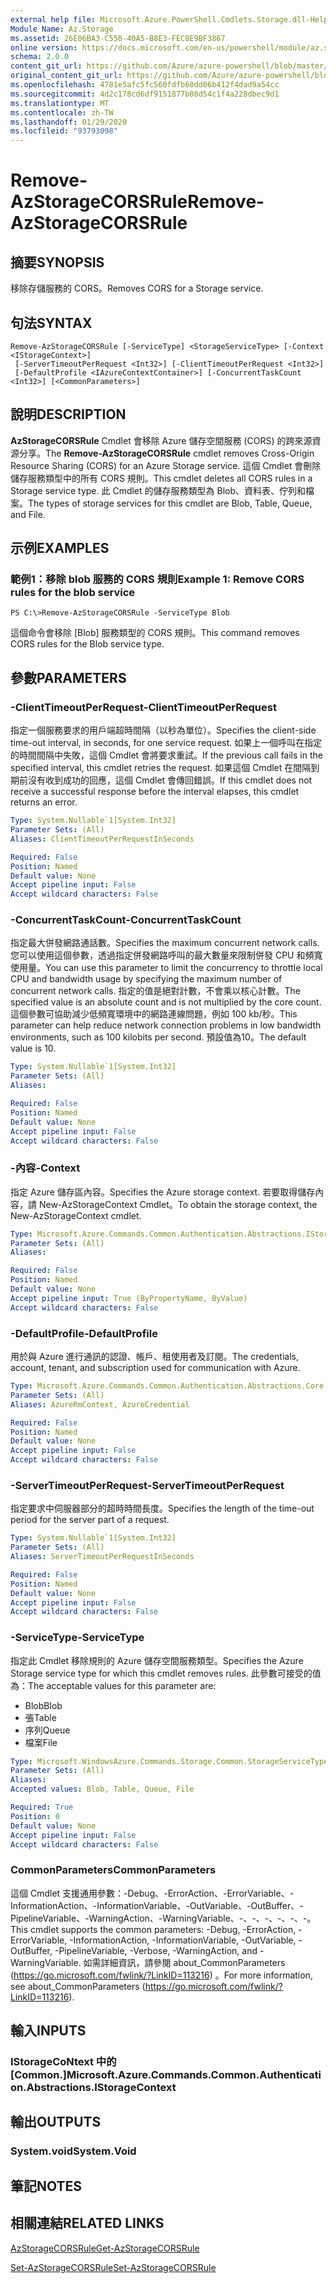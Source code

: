 ```yaml
---
external help file: Microsoft.Azure.PowerShell.Cmdlets.Storage.dll-Help.xml
Module Name: Az.Storage
ms.assetid: 26E06BA3-C550-40A5-B8E3-FEC8E9BF3867
online version: https://docs.microsoft.com/en-us/powershell/module/az.storage/remove-azstoragecorsrule
schema: 2.0.0
content_git_url: https://github.com/Azure/azure-powershell/blob/master/src/Storage/Storage.Management/help/Remove-AzStorageCORSRule.md
original_content_git_url: https://github.com/Azure/azure-powershell/blob/master/src/Storage/Storage.Management/help/Remove-AzStorageCORSRule.md
ms.openlocfilehash: 4781e5afc5fc560fdfb60dd06b412f4dad9a54cc
ms.sourcegitcommit: 4d2c178cd6df9151877b08d54c1f4a228dbec9d1
ms.translationtype: MT
ms.contentlocale: zh-TW
ms.lasthandoff: 01/29/2020
ms.locfileid: "93793098"
---
```

# <span data-ttu-id="9ff30-101">Remove-AzStorageCORSRule</span><span class="sxs-lookup"><span data-stu-id="9ff30-101">Remove-AzStorageCORSRule</span></span>

## <span data-ttu-id="9ff30-102">摘要</span><span class="sxs-lookup"><span data-stu-id="9ff30-102">SYNOPSIS</span></span>
<span data-ttu-id="9ff30-103">移除存儲服務的 CORS。</span><span class="sxs-lookup"><span data-stu-id="9ff30-103">Removes CORS for a Storage service.</span></span>

## <span data-ttu-id="9ff30-104">句法</span><span class="sxs-lookup"><span data-stu-id="9ff30-104">SYNTAX</span></span>

```
Remove-AzStorageCORSRule [-ServiceType] <StorageServiceType> [-Context <IStorageContext>]
 [-ServerTimeoutPerRequest <Int32>] [-ClientTimeoutPerRequest <Int32>]
 [-DefaultProfile <IAzureContextContainer>] [-ConcurrentTaskCount <Int32>] [<CommonParameters>]
```

## <span data-ttu-id="9ff30-105">說明</span><span class="sxs-lookup"><span data-stu-id="9ff30-105">DESCRIPTION</span></span>
<span data-ttu-id="9ff30-106">**AzStorageCORSRule** Cmdlet 會移除 Azure 儲存空間服務 (CORS) 的跨來源資源分享。</span><span class="sxs-lookup"><span data-stu-id="9ff30-106">The **Remove-AzStorageCORSRule** cmdlet removes Cross-Origin Resource Sharing (CORS) for an Azure Storage service.</span></span>
<span data-ttu-id="9ff30-107">這個 Cmdlet 會刪除儲存服務類型中的所有 CORS 規則。</span><span class="sxs-lookup"><span data-stu-id="9ff30-107">This cmdlet deletes all CORS rules in a Storage service type.</span></span>
<span data-ttu-id="9ff30-108">此 Cmdlet 的儲存服務類型為 Blob、資料表、佇列和檔案。</span><span class="sxs-lookup"><span data-stu-id="9ff30-108">The types of storage services for this cmdlet are Blob, Table, Queue, and File.</span></span>

## <span data-ttu-id="9ff30-109">示例</span><span class="sxs-lookup"><span data-stu-id="9ff30-109">EXAMPLES</span></span>

### <span data-ttu-id="9ff30-110">範例1：移除 blob 服務的 CORS 規則</span><span class="sxs-lookup"><span data-stu-id="9ff30-110">Example 1: Remove CORS rules for the blob service</span></span>
```
PS C:\>Remove-AzStorageCORSRule -ServiceType Blob
```

<span data-ttu-id="9ff30-111">這個命令會移除 [Blob] 服務類型的 CORS 規則。</span><span class="sxs-lookup"><span data-stu-id="9ff30-111">This command removes CORS rules for the Blob service type.</span></span>

## <span data-ttu-id="9ff30-112">參數</span><span class="sxs-lookup"><span data-stu-id="9ff30-112">PARAMETERS</span></span>

### <span data-ttu-id="9ff30-113">-ClientTimeoutPerRequest</span><span class="sxs-lookup"><span data-stu-id="9ff30-113">-ClientTimeoutPerRequest</span></span>
<span data-ttu-id="9ff30-114">指定一個服務要求的用戶端超時間隔（以秒為單位）。</span><span class="sxs-lookup"><span data-stu-id="9ff30-114">Specifies the client-side time-out interval, in seconds, for one service request.</span></span>
<span data-ttu-id="9ff30-115">如果上一個呼叫在指定的時間間隔中失敗，這個 Cmdlet 會將要求重試。</span><span class="sxs-lookup"><span data-stu-id="9ff30-115">If the previous call fails in the specified interval, this cmdlet retries the request.</span></span>
<span data-ttu-id="9ff30-116">如果這個 Cmdlet 在間隔到期前沒有收到成功的回應，這個 Cmdlet 會傳回錯誤。</span><span class="sxs-lookup"><span data-stu-id="9ff30-116">If this cmdlet does not receive a successful response before the interval elapses, this cmdlet returns an error.</span></span>

```yaml
Type: System.Nullable`1[System.Int32]
Parameter Sets: (All)
Aliases: ClientTimeoutPerRequestInSeconds

Required: False
Position: Named
Default value: None
Accept pipeline input: False
Accept wildcard characters: False
```

### <span data-ttu-id="9ff30-117">-ConcurrentTaskCount</span><span class="sxs-lookup"><span data-stu-id="9ff30-117">-ConcurrentTaskCount</span></span>
<span data-ttu-id="9ff30-118">指定最大併發網路通話數。</span><span class="sxs-lookup"><span data-stu-id="9ff30-118">Specifies the maximum concurrent network calls.</span></span>
<span data-ttu-id="9ff30-119">您可以使用這個參數，透過指定併發網路呼叫的最大數量來限制併發 CPU 和頻寬使用量。</span><span class="sxs-lookup"><span data-stu-id="9ff30-119">You can use this parameter to limit the concurrency to throttle local CPU and bandwidth usage by specifying the maximum number of concurrent network calls.</span></span>
<span data-ttu-id="9ff30-120">指定的值是絕對計數，不會乘以核心計數。</span><span class="sxs-lookup"><span data-stu-id="9ff30-120">The specified value is an absolute count and is not multiplied by the core count.</span></span>
<span data-ttu-id="9ff30-121">這個參數可協助減少低頻寬環境中的網路連線問題，例如 100 kb/秒。</span><span class="sxs-lookup"><span data-stu-id="9ff30-121">This parameter can help reduce network connection problems in low bandwidth environments, such as 100 kilobits per second.</span></span>
<span data-ttu-id="9ff30-122">預設值為10。</span><span class="sxs-lookup"><span data-stu-id="9ff30-122">The default value is 10.</span></span>

```yaml
Type: System.Nullable`1[System.Int32]
Parameter Sets: (All)
Aliases:

Required: False
Position: Named
Default value: None
Accept pipeline input: False
Accept wildcard characters: False
```

### <span data-ttu-id="9ff30-123">-內容</span><span class="sxs-lookup"><span data-stu-id="9ff30-123">-Context</span></span>
<span data-ttu-id="9ff30-124">指定 Azure 儲存區內容。</span><span class="sxs-lookup"><span data-stu-id="9ff30-124">Specifies the Azure storage context.</span></span>
<span data-ttu-id="9ff30-125">若要取得儲存內容，請 New-AzStorageContext Cmdlet。</span><span class="sxs-lookup"><span data-stu-id="9ff30-125">To obtain the storage context, the New-AzStorageContext cmdlet.</span></span>

```yaml
Type: Microsoft.Azure.Commands.Common.Authentication.Abstractions.IStorageContext
Parameter Sets: (All)
Aliases:

Required: False
Position: Named
Default value: None
Accept pipeline input: True (ByPropertyName, ByValue)
Accept wildcard characters: False
```

### <span data-ttu-id="9ff30-126">-DefaultProfile</span><span class="sxs-lookup"><span data-stu-id="9ff30-126">-DefaultProfile</span></span>
<span data-ttu-id="9ff30-127">用於與 Azure 進行通訊的認證、帳戶、租使用者及訂閱。</span><span class="sxs-lookup"><span data-stu-id="9ff30-127">The credentials, account, tenant, and subscription used for communication with Azure.</span></span>

```yaml
Type: Microsoft.Azure.Commands.Common.Authentication.Abstractions.Core.IAzureContextContainer
Parameter Sets: (All)
Aliases: AzureRmContext, AzureCredential

Required: False
Position: Named
Default value: None
Accept pipeline input: False
Accept wildcard characters: False
```

### <span data-ttu-id="9ff30-128">-ServerTimeoutPerRequest</span><span class="sxs-lookup"><span data-stu-id="9ff30-128">-ServerTimeoutPerRequest</span></span>
<span data-ttu-id="9ff30-129">指定要求中伺服器部分的超時時間長度。</span><span class="sxs-lookup"><span data-stu-id="9ff30-129">Specifies the length of the time-out period for the server part of a request.</span></span>

```yaml
Type: System.Nullable`1[System.Int32]
Parameter Sets: (All)
Aliases: ServerTimeoutPerRequestInSeconds

Required: False
Position: Named
Default value: None
Accept pipeline input: False
Accept wildcard characters: False
```

### <span data-ttu-id="9ff30-130">-ServiceType</span><span class="sxs-lookup"><span data-stu-id="9ff30-130">-ServiceType</span></span>
<span data-ttu-id="9ff30-131">指定此 Cmdlet 移除規則的 Azure 儲存空間服務類型。</span><span class="sxs-lookup"><span data-stu-id="9ff30-131">Specifies the Azure Storage service type for which this cmdlet removes rules.</span></span>
<span data-ttu-id="9ff30-132">此參數可接受的值為：</span><span class="sxs-lookup"><span data-stu-id="9ff30-132">The acceptable values for this parameter are:</span></span>
- <span data-ttu-id="9ff30-133">Blob</span><span class="sxs-lookup"><span data-stu-id="9ff30-133">Blob</span></span> 
- <span data-ttu-id="9ff30-134">張</span><span class="sxs-lookup"><span data-stu-id="9ff30-134">Table</span></span> 
- <span data-ttu-id="9ff30-135">序列</span><span class="sxs-lookup"><span data-stu-id="9ff30-135">Queue</span></span> 
- <span data-ttu-id="9ff30-136">檔案</span><span class="sxs-lookup"><span data-stu-id="9ff30-136">File</span></span>

```yaml
Type: Microsoft.WindowsAzure.Commands.Storage.Common.StorageServiceType
Parameter Sets: (All)
Aliases:
Accepted values: Blob, Table, Queue, File

Required: True
Position: 0
Default value: None
Accept pipeline input: False
Accept wildcard characters: False
```

### <span data-ttu-id="9ff30-137">CommonParameters</span><span class="sxs-lookup"><span data-stu-id="9ff30-137">CommonParameters</span></span>
<span data-ttu-id="9ff30-138">這個 Cmdlet 支援通用參數：-Debug、-ErrorAction、-ErrorVariable、-InformationAction、-InformationVariable、-OutVariable、-OutBuffer、-PipelineVariable、-WarningAction、-WarningVariable、-、-、-、-、-、-。</span><span class="sxs-lookup"><span data-stu-id="9ff30-138">This cmdlet supports the common parameters: -Debug, -ErrorAction, -ErrorVariable, -InformationAction, -InformationVariable, -OutVariable, -OutBuffer, -PipelineVariable, -Verbose, -WarningAction, and -WarningVariable.</span></span> <span data-ttu-id="9ff30-139">如需詳細資訊，請參閱 about_CommonParameters (https://go.microsoft.com/fwlink/?LinkID=113216) 。</span><span class="sxs-lookup"><span data-stu-id="9ff30-139">For more information, see about_CommonParameters (https://go.microsoft.com/fwlink/?LinkID=113216).</span></span>

## <span data-ttu-id="9ff30-140">輸入</span><span class="sxs-lookup"><span data-stu-id="9ff30-140">INPUTS</span></span>

### <span data-ttu-id="9ff30-141">IStorageCoNtext 中的 [Common.]</span><span class="sxs-lookup"><span data-stu-id="9ff30-141">Microsoft.Azure.Commands.Common.Authentication.Abstractions.IStorageContext</span></span>

## <span data-ttu-id="9ff30-142">輸出</span><span class="sxs-lookup"><span data-stu-id="9ff30-142">OUTPUTS</span></span>

### <span data-ttu-id="9ff30-143">System.void</span><span class="sxs-lookup"><span data-stu-id="9ff30-143">System.Void</span></span>

## <span data-ttu-id="9ff30-144">筆記</span><span class="sxs-lookup"><span data-stu-id="9ff30-144">NOTES</span></span>

## <span data-ttu-id="9ff30-145">相關連結</span><span class="sxs-lookup"><span data-stu-id="9ff30-145">RELATED LINKS</span></span>

[<span data-ttu-id="9ff30-146">AzStorageCORSRule</span><span class="sxs-lookup"><span data-stu-id="9ff30-146">Get-AzStorageCORSRule</span></span>](./Get-AzStorageCORSRule.md)

[<span data-ttu-id="9ff30-147">Set-AzStorageCORSRule</span><span class="sxs-lookup"><span data-stu-id="9ff30-147">Set-AzStorageCORSRule</span></span>](./Set-AzStorageCORSRule.md)


